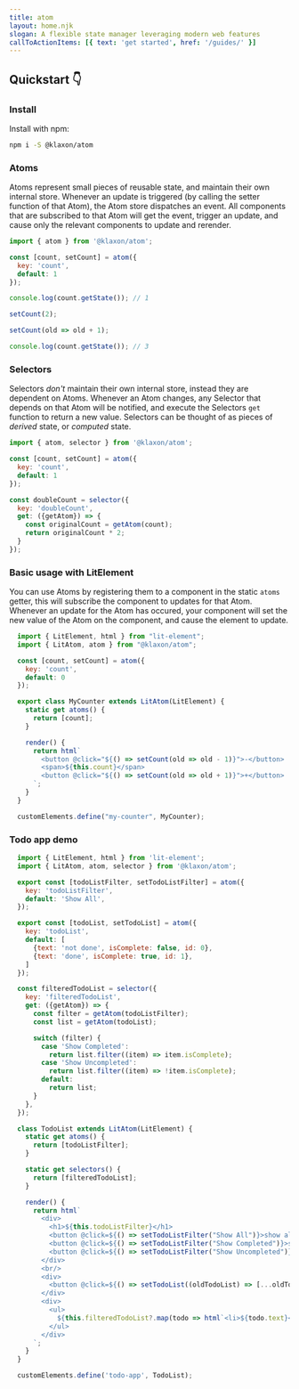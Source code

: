 ```yaml
---
title: atom
layout: home.njk
slogan: A flexible state manager leveraging modern web features
callToActionItems: [{ text: 'get started', href: '/guides/' }]
---
```


<script type="module" src="./components/wcd-snippet.js"></script>

## Quickstart 👇

### Install

Install with npm:

```bash
npm i -S @klaxon/atom
```

### Atoms

Atoms represent small pieces of reusable state, and maintain their own internal store. Whenever an update is triggered (by calling the setter function of that Atom), the Atom store dispatches an event. All components that are subscribed to that Atom will get the event, trigger an update, and cause only the relevant components to update and rerender.

```js
import { atom } from '@klaxon/atom';

const [count, setCount] = atom({
  key: 'count',
  default: 1
});

console.log(count.getState()); // 1

setCount(2);

setCount(old => old + 1);

console.log(count.getState()); // 3
```

### Selectors

Selectors _don't_ maintain their own internal store, instead they are dependent on Atoms. Whenever an Atom changes, any Selector that depends on that Atom will be notified, and execute the Selectors `get` function to return a new value. Selectors can be thought of as pieces of _derived_ state, or _computed_ state.

```js
import { atom, selector } from '@klaxon/atom';

const [count, setCount] = atom({
  key: 'count',
  default: 1
});

const doubleCount = selector({
  key: 'doubleCount',
  get: ({getAtom}) => {
    const originalCount = getAtom(count);
    return originalCount * 2;
  }
});
```

### Basic usage with LitElement

You can use Atoms by registering them to a component in the static `atoms` getter, this will subscribe the component to updates for that Atom. Whenever an update for the Atom has occured, your component will set the new value of the Atom on the component, and cause the element to update.

<wcd-snippet class="landing-page" data-id="4jOEMPDsdljAVmAmoQSJ">

  ```js
    import { LitElement, html } from "lit-element";
    import { LitAtom, atom } from "@klaxon/atom";

    const [count, setCount] = atom({
      key: 'count',
      default: 0
    });

    export class MyCounter extends LitAtom(LitElement) {
      static get atoms() {
        return [count];
      }

      render() {
        return html`
          <button @click="${() => setCount(old => old - 1)}">-</button>
          <span>${this.count}</span>
          <button @click="${() => setCount(old => old + 1)}">+</button>
        `;
      }
    }

    customElements.define("my-counter", MyCounter);
  ```

</wcd-snippet>

### Todo app demo

<wcd-snippet class="landing-page" data-id="e530K7dhKDxqpoocCOu5">

  ```js
    import { LitElement, html } from 'lit-element';
    import { LitAtom, atom, selector } from '@klaxon/atom';

    export const [todoListFilter, setTodoListFilter] = atom({
      key: 'todoListFilter',
      default: 'Show All',
    });

    export const [todoList, setTodoList] = atom({
      key: 'todoList',
      default: [
        {text: 'not done', isComplete: false, id: 0},
        {text: 'done', isComplete: true, id: 1},
      ]
    });

    const filteredTodoList = selector({
      key: 'filteredTodoList',
      get: ({getAtom}) => {
        const filter = getAtom(todoListFilter);
        const list = getAtom(todoList);

        switch (filter) {
          case 'Show Completed':
            return list.filter((item) => item.isComplete);
          case 'Show Uncompleted':
            return list.filter((item) => !item.isComplete);
          default:
            return list;
        }
      },
    });

    class TodoList extends LitAtom(LitElement) {
      static get atoms() {
        return [todoListFilter];
      }

      static get selectors() {
        return [filteredTodoList];
      }

      render() {
        return html`
          <div>
            <h1>${this.todoListFilter}</h1>
            <button @click=${() => setTodoListFilter("Show All")}>show all</button>
            <button @click=${() => setTodoListFilter("Show Completed")}>show completed</button>
            <button @click=${() => setTodoListFilter("Show Uncompleted")}>show uncompleted</button>
          </div>
          <br/>
          <div>
            <button @click=${() => setTodoList((oldTodoList) => [...oldTodoList, {text: 'New todo', isComplete: false, id: 1}])}>add</button>
          </div>
          <div>
            <ul>
              ${this.filteredTodoList?.map(todo => html`<li>${todo.text}</li>`)}
            </ul>
          </div>
        `;
      }
    }

    customElements.define('todo-app', TodoList);
  ```

</wcd-snippet>
